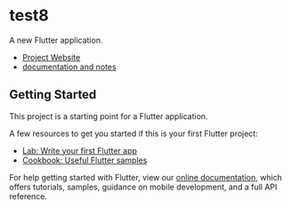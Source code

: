 # test8

A new Flutter application.
- [Project Website](https://marlon320.github.io/)
- [documentation and notes](https://drive.google.com/drive/folders/1vGei166hBz10lVUCbz8cceXt667PN6rG?usp=sharing)

## Getting Started

This project is a starting point for a Flutter application.

A few resources to get you started if this is your first Flutter project:

- [Lab: Write your first Flutter app](https://flutter.dev/docs/get-started/codelab)
- [Cookbook: Useful Flutter samples](https://flutter.dev/docs/cookbook)

For help getting started with Flutter, view our
[online documentation](https://flutter.dev/docs), which offers tutorials,
samples, guidance on mobile development, and a full API reference.
